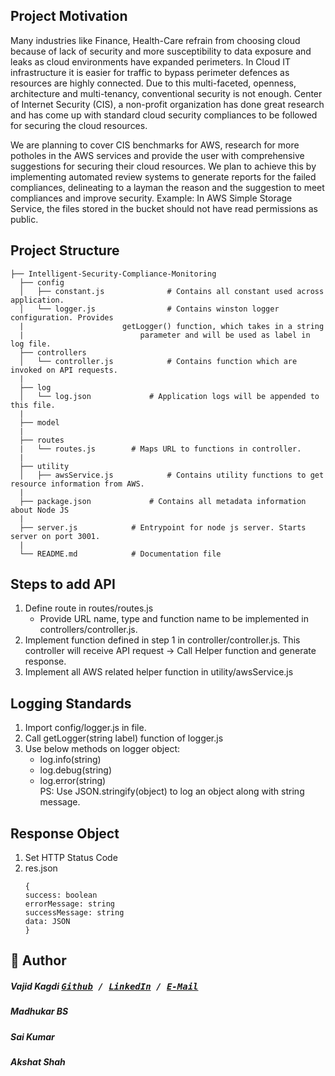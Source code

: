 ## Project Motivation  

   Many industries like Finance, Health-Care refrain from choosing cloud because of lack of security and more susceptibility to data exposure and leaks as cloud environments have expanded perimeters. In Cloud IT infrastructure it is easier for traffic to bypass perimeter defences as resources are highly connected. Due to this multi-faceted, openness, architecture and multi-tenancy,
conventional security is not enough. Center of Internet Security (CIS), a non-profit organization has done great research and has come up with standard cloud security compliances to be followed for securing the cloud resources.

   We are planning to cover CIS benchmarks for AWS, research for more potholes in the AWS services and provide the user with comprehensive suggestions for securing their cloud resources. We plan to achieve this by implementing automated review systems to generate reports for the failed compliances, delineating to a layman the reason and the suggestion to meet compliances and improve security. Example: In AWS Simple Storage Service, the files stored in the bucket should not have read permissions as public.  

## Project Structure


   	├── Intelligent-Security-Compliance-Monitoring
      ├── config
      │   ├── constant.js       	   # Contains all constant used across application. 
      │   └── logger.js         	   # Contains winston logger configuration. Provides 	
      |					     getLogger() function, which takes in a string  	  		
      |	    			  	     parameter and will be used as label in log file.
      ├── controllers
      │   └── controller.js     	   # Contains function which are invoked on API requests. 
      |
      ├── log
      │   └── log.json			   # Application logs will be appended to this file.
      |
      ├── model
      |
      ├── routes
      |	  └── routes.js		   # Maps URL to functions in controller.
      |
      ├── utility
      │   ├── awsService.js     	   # Contains utility functions to get resource information from AWS. 
      |
      ├── package.json        	   # Contains all metadata information about Node JS
      |
      ├── server.js			   # Entrypoint for node js server. Starts server on port 3001.
      |
      └── README.md			   # Documentation file   

## Steps to add API
1. Define route in routes/routes.js  
   - Provide URL name, type and function name to be implemented in controllers/controller.js.  
2. Implement function defined in step 1 in controller/controller.js. This controller will receive API request -> Call Helper function and generate response.  
3. Implement all AWS related helper function in utility/awsService.js

## Logging Standards
1. Import config/logger.js in file.  
2. Call getLogger(string label) function of logger.js
3. Use below methods on logger object:  
   - log.info(string)  
   - log.debug(string)  
   - log.error(string)  
PS: Use JSON.stringify(object) to log an object along with string message.

## Response Object
1. Set HTTP Status Code
2. res.json
   ```
   {
   success: boolean
   errorMessage: string
   successMessage: string
   data: JSON
   }
   ```

## 📝 Author
##### Vajid Kagdi <kbd> [Github](https://github.com/heyitsvajid) / [LinkedIn](https://www.linkedin.com/in/heyitsvajid) / [E-Mail](mailto:vajid9@gmail.com)</kbd>
##### Madhukar BS 
##### Sai Kumar 
##### Akshat Shah

